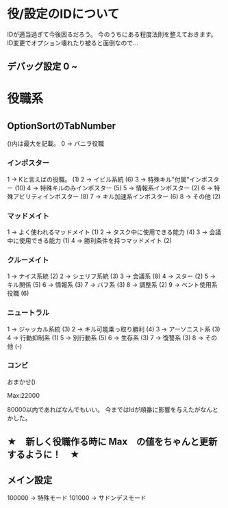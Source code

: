 # 役/設定のIDについて

IDが適当過ぎて今後困るだろう。
今のうちにある程度法則を整えておきます。
ID変更でオプション壊れたり被ると面倒なので...

## デバッグ設定 0 ~ 

# 役職系
## OptionSortのTabNumber
()内は最大を記載。
0 → バニラ役職

### インポスター
1 → Kと言えばの役職。 (1)
2 → イビル系統 (6)
3 → 特殊キル"付属"インポスター (10)
4 → 特殊キルのみインポスター (5)
5 → 情報系インポスター (2)
6 → 特殊アビリティインポスター (8)
7 → キル加速系インポスター (6)
8 → その他 (2)

### マッドメイト
1 → よく使われるマッドメイト (1)
2 → タスク中に使用できる能力 (4)
3 → 会議中に使用できる能力 (1)
4 → 勝利条件を持つマッドメイト (2)

### クルーメイト
1 → ナイス系統 (2)
2 → シェリフ系統 (3)
3 → 会議系 (8)
4 → スター (2)
5 → キル関係 (5)
6 → 情報系 (3)
7 → バフ系 (3)
8 → 調整系 (2)
9 → ベント使用系役職 (6)

### ニュートラル
1 → ジャッカル系統 (3)
2 → キル可能乗っ取り勝利 (4)
3 → アーソニスト系 (3)
4 → 行動抑制系 (1)
5 → 別行動系 (5)
6 → 生存系 (3)
7 → 復讐系 (3)
8 → その他 (-)

### コンビ
おまかせ()

Max:22000

80000以内であればなんでもいい。
今まではIdが順番に影響を与えたがなんとかした。

## ★　新しく役職作る時に Max　の値をちゃんと更新するように！　★

## メイン設定
100000 → 特殊モード
101000 → サドンデスモード
